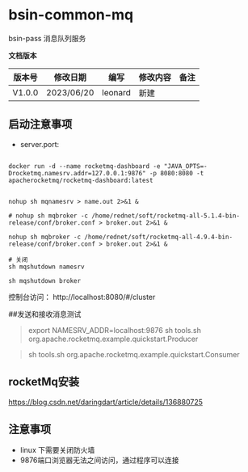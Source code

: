 # bsin-common-mq

bsin-pass 消息队列服务

  **文档版本**

| 版本号 | 修改日期       | 编写   | 修改内容                     | 备注 |
| ------ |------------| ------ | ---------------------------- | ---- |
| V1.0.0 | 2023/06/20 | leonard | 新建                         |      |


## 启动注意事项  
- server.port: 

```shell

docker run -d --name rocketmq-dashboard -e "JAVA_OPTS=-Drocketmq.namesrv.addr=127.0.0.1:9876" -p 8080:8080 -t apacherocketmq/rocketmq-dashboard:latest

```

```shell

nohup sh mqnamesrv > name.out 2>&1 &

# nohup sh mqbroker -c /home/rednet/soft/rocketmq-all-5.1.4-bin-release/conf/broker.conf > broker.out 2>&1 &

nohup sh mqbroker -c /home/rednet/soft/rocketmq-all-4.9.4-bin-release/conf/broker.conf > broker.out 2>&1 &

# 关闭 
sh mqshutdown namesrv

sh mqshutdown broker

```

控制台访问：
http://localhost:8080/#/cluster

##发送和接收消息测试

> export NAMESRV_ADDR=localhost:9876
> sh tools.sh org.apache.rocketmq.example.quickstart.Producer


> sh tools.sh org.apache.rocketmq.example.quickstart.Consumer


## rocketMq安装
https://blog.csdn.net/daringdart/article/details/136880725

## 注意事项
* linux 下需要关闭防火墙
* 9876端口浏览器无法之间访问，通过程序可以连接